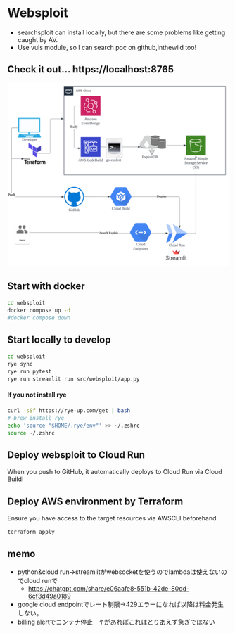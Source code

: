 # Websploit
- searchsploit can install locally, but there are some problems like getting caught by AV.
- Use vuls module, so I can search poc on github,inthewild too!

## Check it out... https://localhost:8765
![mmmm](img/websploit.svg)



## Start with docker
```sh
cd websploit
docker compose up -d
#docker compose down
```

## Start locally to develop 
```sh
cd websploit
rye sync
rye run pytest                                                                                         
rye run streamlit run src/websploit/app.py
```
#### If you not install rye
```sh
curl -sSf https://rye-up.com/get | bash
# brew install rye
echo 'source "$HOME/.rye/env"' >> ~/.zshrc
source ~/.zshrc
```

## Deploy websploit to Cloud Run
When you push to GitHub, it automatically deploys to Cloud Run via Cloud Build!

## Deploy AWS environment by Terraform
Ensure you have access to the target resources via AWSCLI beforehand.
```sh
terraform apply
```

## memo
- python&cloud run→streamlitがwebsocketを使うのでlambdaは使えないのでcloud runで
  - https://chatgpt.com/share/e06aafe8-551b-42de-80dd-6cf3d49a0189
- google cloud endpointでレート制限→429エラーになれば以降は料金発生しない。
- billing alertでコンテナ停止　↑があればこれはとりあえず急ぎではない